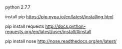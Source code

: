 python 2.7.7

install pip https://pip.pypa.io/en/latest/installing.html

pip install requests 
http://docs.python-requests.org/en/latest/user/install/#install

pip install nose
http://nose.readthedocs.org/en/latest/
